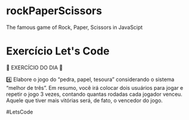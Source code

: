 # rockPaperScissors
The famous game of Rock, Paper, Scissors in JavaScipt

# Exercício Let's Code

🧠 EXERCÍCIO DO DIA 💭

4️⃣ Elabore o jogo do “pedra, papel, tesoura” considerando o sistema “melhor de três”. Em resumo, você irá colocar dois usuários para jogar e repetir o jogo 3 vezes, contando quantas rodadas cada jogador venceu. Aquele que tiver mais vitórias será, de fato, o vencedor do jogo.

#LetsCode
